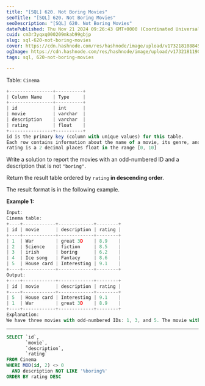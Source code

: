 ```yaml
---
title: "[SQL] 620. Not Boring Movies"
seoTitle: "[SQL] 620. Not Boring Movies"
seoDescription: "[SQL] 620. Not Boring Movies"
datePublished: Thu Nov 21 2024 09:26:43 GMT+0000 (Coordinated Universal Time)
cuid: cm3r3yqxq000209mkab99gbjp
slug: sql-620-not-boring-movies
cover: https://cdn.hashnode.com/res/hashnode/image/upload/v1732181088453/f6dd423e-a227-4e70-9c36-82ac296c45a7.png
ogImage: https://cdn.hashnode.com/res/hashnode/image/upload/v1732181190962/622fa0f1-a470-4d20-a3ec-abb328dcda98.png
tags: sql, 620-not-boring-movies

---
```


Table: `Cinema`

```javascript
+----------------+----------+
| Column Name    | Type     |
+----------------+----------+
| id             | int      |
| movie          | varchar  |
| description    | varchar  |
| rating         | float    |
+----------------+----------+
id is the primary key (column with unique values) for this table.
Each row contains information about the name of a movie, its genre, and its rating.
rating is a 2 decimal places float in the range [0, 10]
```

Write a solution to report the movies with an odd-numbered ID and a description that is not `"boring"`.

Return the result table ordered by `rating` **in descending order**.

The result format is in the following example.

**Example 1:**

```javascript
Input: 
Cinema table:
+----+------------+-------------+--------+
| id | movie      | description | rating |
+----+------------+-------------+--------+
| 1  | War        | great 3D    | 8.9    |
| 2  | Science    | fiction     | 8.5    |
| 3  | irish      | boring      | 6.2    |
| 4  | Ice song   | Fantacy     | 8.6    |
| 5  | House card | Interesting | 9.1    |
+----+------------+-------------+--------+
Output: 
+----+------------+-------------+--------+
| id | movie      | description | rating |
+----+------------+-------------+--------+
| 5  | House card | Interesting | 9.1    |
| 1  | War        | great 3D    | 8.9    |
+----+------------+-------------+--------+
Explanation: 
We have three movies with odd-numbered IDs: 1, 3, and 5. The movie with ID = 3 is boring so we do not include it in the answer.
```

---

```sql
SELECT `id`,
       `movie`,
       `description`,
       `rating`
FROM Cinema
WHERE MOD(id, 2) <> 0
  AND description NOT LIKE '%boring%'
ORDER BY rating DESC
```